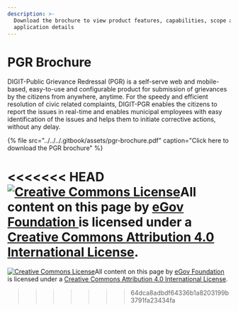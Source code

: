 ```yaml
---
description: >-
  Download the brochure to view product features, capabilities, scope and
  application details
---
```


# PGR Brochure

DIGIT-Public Grievance Redressal \(PGR\) is a self-serve web and mobile-based, easy-to-use and configurable product for submission of grievances by the citizens from anywhere, anytime. For the speedy and efficient resolution of civic related complaints, DIGIT-PGR enables the citizens to report the issues in real-time and enables municipal employees with easy identification of the issues and helps them to initiate corrective actions, without any delay.

{% file src="../../../.gitbook/assets/pgr-brochure.pdf" caption="Click here to download the PGR brochure" %}

<<<<<<< HEAD
[![Creative Commons License](https://i.creativecommons.org/l/by/4.0/80x15.png)](http://creativecommons.org/licenses/by/4.0/)All content on this page by [eGov Foundation ](https://egov.org.in/)is licensed under a [Creative Commons Attribution 4.0 International License](http://creativecommons.org/licenses/by/4.0/).
=======


 [![Creative Commons License](https://i.creativecommons.org/l/by/4.0/80x15.png)](http://creativecommons.org/licenses/by/4.0/)All content on this page by [eGov Foundation ](https://egov.org.in/)is licensed under a [Creative Commons Attribution 4.0 International License](http://creativecommons.org/licenses/by/4.0/).
>>>>>>> 64dca8adbdf64336b1a8203199b3791fa23434fa

